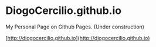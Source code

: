 DiogoCercilio.github.io
=======================

My Personal Page on Github Pages. (Under construction)

[http://diogocercilio.github.io](http://diogocercilio.github.io)